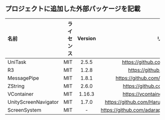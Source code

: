## プロジェクトに追加した外部パッケージを記載
|名前   |ライセンス |Version    |リンク |
|:------|---------:|:---------:|:-----:|
|UniTask|MIT|2.5.5|https://github.com/Cysharp/UniTask|
|R3|MIT|1.2.8|https://github.com/Cysharp/R3|
|MessagePipe|MIT|1.8.1|https://github.com/Cysharp/MessagePipe|
|ZString|MIT|2.6.0|https://github.com/Cysharp/ZString|
|VContainer|MIT|1.16.3|https://vcontainer.hadashikick.jp/ja/|
|UnityScreenNavigator|MIT|1.7.0|https://github.com/Haruma-/UnityScreenNavigator|
|ScreenSystem|MIT|-|https://github.com/adarapata/ScreenSystem/tree/main|